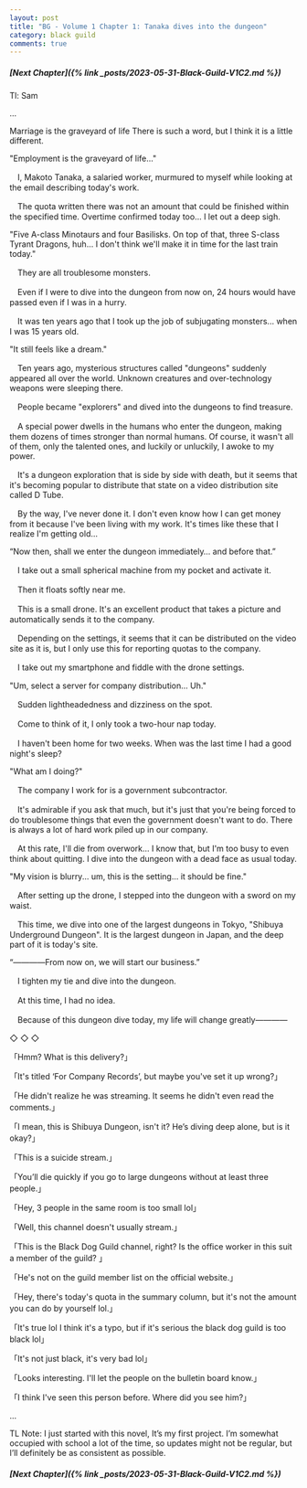 ```yaml
---
layout: post
title: "BG - Volume 1 Chapter 1: Tanaka dives into the dungeon"
category: black guild
comments: true
---
```


##### [Next Chapter]({% link _posts/2023-05-31-Black-Guild-V1C2.md %})

Tl: Sam

...

Marriage is the graveyard of life
There is such a word, but I think it is a little different.

"Employment is the graveyard of life..."
<!--more-->
　I, Makoto Tanaka, a salaried worker, murmured to myself while looking at the email describing today's work.

　The quota written there was not an amount that could be finished within the specified time. Overtime confirmed today too... I let out a deep sigh.

"Five A-class Minotaurs and four Basilisks. On top of that, three S-class Tyrant Dragons, huh... I don't think we'll make it in time for the last train today."

　They are all troublesome monsters.

　Even if I were to dive into the dungeon from now on, 24 hours would have passed even if I was in a hurry.

　It was ten years ago that I took up the job of subjugating monsters... when I was 15 years old.

"It still feels like a dream."

　Ten years ago, mysterious structures called "dungeons" suddenly appeared all over the world. Unknown creatures and over-technology weapons were sleeping there.

　People became "explorers" and dived into the dungeons to find treasure.

　A special power dwells in the humans who enter the dungeon, making them dozens of times stronger than normal humans. Of course, it wasn't all of them, only the talented ones, and luckily or unluckily, I awoke to my power.

　It's a dungeon exploration that is side by side with death, but it seems that it's becoming popular to distribute that state on a video distribution site called D Tube.

　By the way, I've never done it. I don't even know how I can get money from it because I've been living with my work. It's times like these that I realize I'm getting old...

“Now then, shall we enter the dungeon immediately… and before that.”

　I take out a small spherical machine from my pocket and activate it.

　Then it floats softly near me.

　This is a small drone. It's an excellent product that takes a picture and automatically sends it to the company.

　Depending on the settings, it seems that it can be distributed on the video site as it is, but I only use this for reporting quotas to the company.

　I take out my smartphone and fiddle with the drone settings.

"Um, select a server for company distribution... Uh."

　Sudden lightheadedness and dizziness on the spot.

　Come to think of it, I only took a two-hour nap today.

　I haven't been home for two weeks. When was the last time I had a good night's sleep?

"What am I doing?"

　The company I work for is a government subcontractor.

　It's admirable if you ask that much, but it's just that you're being forced to do troublesome things that even the government doesn't want to do. There is always a lot of hard work piled up in our company.

　At this rate, I'll die from overwork... I know that, but I'm too busy to even think about quitting. I dive into the dungeon with a dead face as usual today.

"My vision is blurry... um, this is the setting... it should be fine."

　After setting up the drone, I stepped into the dungeon with a sword on my waist.

　This time, we dive into one of the largest dungeons in Tokyo, "Shibuya Underground Dungeon". It is the largest dungeon in Japan, and the deep part of it is today's site.

“――――From now on, we will start our business.”



　I tighten my tie and dive into the dungeon.

　At this time, I had no idea.

　Because of this dungeon dive today, my life will change greatly――――



◇ ◇ ◇



「Hmm? What is this delivery?」

「It's titled ‘For Company Records’, but maybe you've set it up wrong?」

「He didn't realize he was streaming. It seems he didn't even read the comments.」

「I mean, this is Shibuya Dungeon, isn't it? He’s diving deep alone, but is it okay?」

「This is a suicide stream.」

「You’ll die quickly if you go to large dungeons without at least three people.」

「Hey, 3 people in the same room is too small lol」

「Well, this channel doesn't usually stream.」

「This is the Black Dog Guild channel, right? Is the office worker in this suit a member of the guild? 」

「He's not on the guild member list on the official website.」

「Hey, there's today's quota in the summary column, but it's not the amount you can do by yourself lol.」

「It's true lol I think it's a typo, but if it's serious the black dog guild is too black lol」

「It's not just black, it's very bad lol」

「Looks interesting. I'll let the people on the bulletin board know.」

「I think I've seen this person before. Where did you see him?」

...

TL Note: I just started with this novel, It’s my first project. I’m somewhat occupied with school a lot of the time, so updates might not be regular, but I’ll definitely be as consistent as possible.


##### [Next Chapter]({% link _posts/2023-05-31-Black-Guild-V1C2.md %})